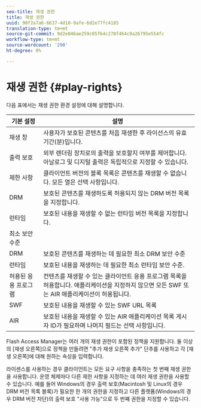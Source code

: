 ```yaml
---
seo-title: 재생 권한
title: 재생 권한
uuid: 90f2a7a6-6637-4d10-9afe-6d2e77fc4185
translation-type: tm+mt
source-git-commit: 9d2e046ae259c05fb4c278f464c9a26795e554fc
workflow-type: tm+mt
source-wordcount: '290'
ht-degree: 0%

---
```



# 재생 권한 {#play-rights}

다음 표에서는 재생 권한 환경 설정에 대해 설명합니다.

| 기본 설정 | 설명 |
|--- |--- |
| 재생 창 | 사용자가 보호된 콘텐츠를 처음 재생한 후 라이선스의 유효 기간(분)입니다. |
| 출력 보호 | 외부 렌더링 장치로의 출력을 보호할지 여부를 제어합니다. 아날로그 및 디지털 출력은 독립적으로 지정할 수 있습니다. |
| 제한 사항 | 클라이언트 버전의 블록 목록은 콘텐츠를 재생할 수 없습니다. 모든 열은 선택 사항입니다. |
| DRM | 보호된 콘텐츠를 재생하도록 허용되지 않는 DRM 버전 목록을 지정합니다. |
| 런타임 | 보호된 내용을 재생할 수 없는 런타임 버전 목록을 지정합니다. |
| 최소 보안 수준 |  |
| DRM | 보호된 콘텐츠를 재생하는 데 필요한 최소 DRM 보안 수준 |
| 런타임 | 보호된 내용을 재생하는 데 필요한 최소 런타임 보안 수준. |
| 허용된 응용 프로그램 | 컨텐츠를 재생할 수 있는 클라이언트 응용 프로그램 목록을 허용합니다. 애플리케이션을 지정하지 않으면 모든 SWF 또는 AIR 애플리케이션이 허용됩니다. |
| SWF | 보호된 내용을 재생할 수 있는 SWF URL 목록 |
| AIR | 보호된 내용을 재생할 수 있는 AIR 애플리케이션 목록 게시자 ID가 필요하며 나머지 필드는 선택 사항입니다. |

Flash Access Manager는 여러 개의 재생 권한이 포함된 정책을 지원합니다. 둘 이상의 [재생 오른쪽]으로 정책을 만들려면 &quot;추가 재생 오른쪽 추가&quot; 단추를 사용하고 각 [재생 오른쪽]에 대해 원하는 속성을 입력합니다.

라이센스를 사용하는 경우 클라이언트는 모든 요구 사항을 충족하는 첫 번째 재생 권한을 사용합니다. 운영 체제마다 다른 제한 사항을 지정하는 데 여러 재생 권한을 사용할 수 있습니다. 예를 들어 Windows의 경우 출력 보호(Macintosh 및 Linux의 경우 DRM 버전 목록 블록)가 필요한 한 개의 권한을 지정하고 다른 플랫폼(Windows의 경우 DRM 버전 차단)의 출력 보호 &quot;사용 가능&quot;으로 두 번째 권한을 지정할 수 있습니다.
